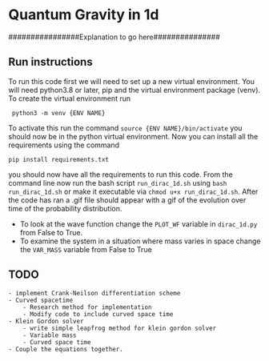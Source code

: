 # Quantum Gravity in 1d
################Explanation to go here###############
## Run instructions
To run this code first we will need to set up a new virtual environment. You will need python3.8 or later, pip and the virtual environment package (venv).
To create the virtual environment run 

` python3 -m venv {ENV NAME}`

To activate this run the command `source {ENV NAME}/bin/activate` you should now be in the python virtual environment. 
Now you can install all the requirements using the command 

`pip install requirements.txt`

you should now have all the requirements to run this code. From the command line now run the bash script `run_dirac_1d.sh` using `bash run_dirac_1d.sh` or make it executable via `chmod u+x run_dirac_1d.sh`.
After the code has ran a .gif file should appear with a gif of the evolution over time of the probability distribution. 

- To look at the wave function change the `PLOT_WF` variable in `dirac_1d.py` from False to True.
- To examine the system in a situation where mass varies in space change the `VAR_MASS` variable from False to True

## TODO
    - implement Crank-Neilson differentiation scheme
    - Curved spacetime
        - Research method for implementation
        - Modify code to include curved space time
    - Klein Gordon solver
        - write simple leapfrog method for klein gordon solver
        - Variable mass
        - Curved space time
    - Couple the equations together.